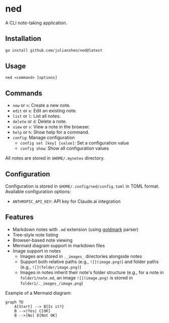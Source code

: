 # ned

A CLI note-taking application.

## Installation

```bash
go install github.com/julianshen/ned@latest
```

## Usage

```
ned <command> [options]
```

## Commands

- `new` or `n`: Create a new note.
- `edit` or `e`: Edit an existing note.
- `list` or `l`: List all notes.
- `delete` or `d`: Delete a note.
- `view` or `v`: View a note in the browser.
- `help` or `h`: Show help for a command.
- `config`: Manage configuration
  - `config set [key] [value]`: Set a configuration value
  - `config show`: Show all configuration values

All notes are stored in `$HOME/.mynotes` directory.

## Configuration

Configuration is stored in `$HOME/.config/ned/config.toml` in TOML format. Available configuration options:

- `ANTHROPIC_API_KEY`: API key for Claude.ai integration

## Features

- Markdown notes with `.md` extension (using [goldmark](https://github.com/yuin/goldmark) parser)
- Tree-style note listing
- Browser-based note viewing
- Mermaid diagram support in markdown files
- Image support in notes
  - Images are stored in `._images_` directories alongside notes
  - Support both relative paths (e.g., `![](image.png)`) and folder paths (e.g., `![](folder/image.png)`)
  - Images in notes inherit their note's folder structure (e.g., for a note in `folder1/note.md`, an image `![](image.png)` is stored in `folder1/._images_/image.png`)

Example of a Mermaid diagram:
```mermaid
graph TD
    A[Start] --> B{Is it?}
    B -->|Yes| C[OK]
    B -->|No| D[Not OK]
```
